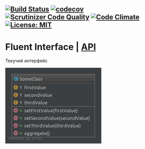 [![Build Status](https://travis-ci.org/Jagepard/PhpDesignPatterns-FluentInterface.svg?branch=master)](https://travis-ci.org/Jagepard/PhpDesignPatterns-FluentInterface)
[![codecov](https://codecov.io/gh/Jagepard/PhpDesignPatterns-FluentInterface/branch/master/graph/badge.svg)](https://codecov.io/gh/Jagepard/PhpDesignPatterns-FluentInterface)
[![Scrutinizer Code Quality](https://scrutinizer-ci.com/g/Jagepard/PhpDesignPatterns-FluentInterface/badges/quality-score.png?b=master)](https://scrutinizer-ci.com/g/Jagepard/PhpDesignPatterns-FluentInterface/?branch=master)
[![Code Climate](https://codeclimate.com/github/Jagepard/PhpDesignPatterns-FluentInterface/badges/gpa.svg)](https://codeclimate.com/github/Jagepard/PhpDesignPatterns-FluentInterface)
[![License: MIT](https://img.shields.io/badge/license-MIT-498e7f.svg)](https://mit-license.org/)
-----

# Fluent Interface | [API](https://github.com/Jagepard/PhpDesignPatterns-FluentInterface/blob/master/docs.md "Documentation API")
Текучий интерфейс

![FluentInterface](https://github.com/Jagepard/PhpDesignPatterns-FluentInterface/blob/master/UML.png)